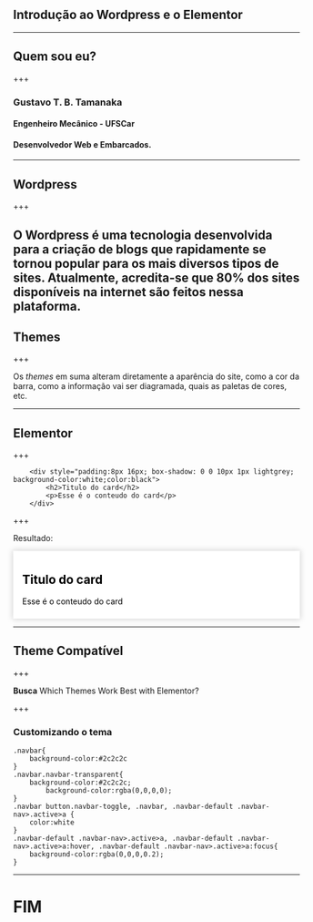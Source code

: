 ## Introdução ao Wordpress e o Elementor

---

## Quem sou eu?

+++

### Gustavo T. B. Tamanaka
#### Engenheiro Mecânico - UFSCar
#### Desenvolvedor Web e Embarcados.

---

## Wordpress

+++

O Wordpress é uma tecnologia desenvolvida para a criação de blogs que rapidamente se tornou popular para os mais diversos tipos de sites. Atualmente, acredita-se que 80% dos sites disponíveis na internet são feitos nessa plataforma.
---
## Themes

+++

Os *themes* em suma alteram diretamente a aparência do site, como a cor da barra, como a informação vai ser diagramada, quais as paletas de cores, etc.

---

## Elementor

+++
```
    <div style="padding:8px 16px; box-shadow: 0 0 10px 1px lightgrey; background-color:white;color:black">
        <h2>Titulo do card</h2>
        <p>Esse é o conteudo do card</p> 
    </div>
```
+++

Resultado:
<div style="padding:8px 16px; box-shadow: 0 0 10px 1px lightgrey;background-color:white;color:black">
    <h2>Titulo do card</h2>
    <p>Esse é o conteudo do card</p> 
</div>

---
## Theme Compatível
+++

**Busca** Which Themes Work Best with Elementor?

+++
### Customizando o tema

```
.navbar{
	background-color:#2c2c2c
}
.navbar.navbar-transparent{
	background-color:#2c2c2c;
		background-color:rgba(0,0,0,0);
}
.navbar button.navbar-toggle, .navbar, .navbar-default .navbar-nav>.active>a {
	color:white
}
.navbar-default .navbar-nav>.active>a, .navbar-default .navbar-nav>.active>a:hover, .navbar-default .navbar-nav>.active>a:focus{
	background-color:rgba(0,0,0,0.2);
}
```
---

# FIM
